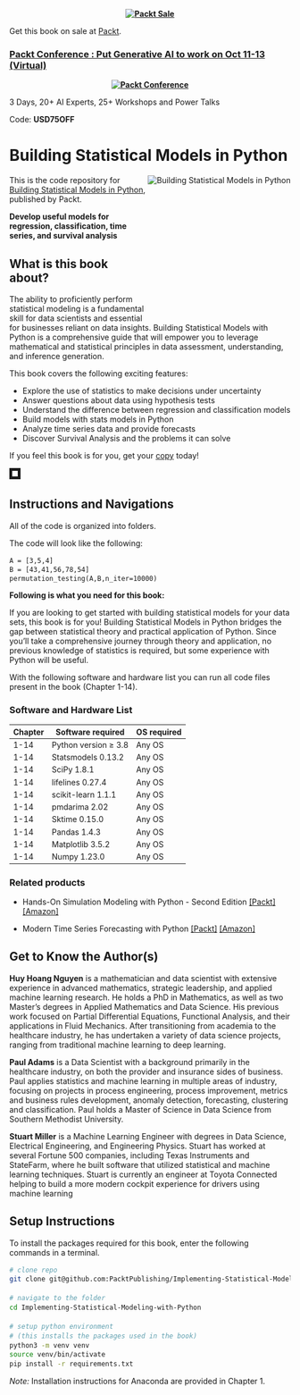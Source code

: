 
<b><p align='center'>[![Packt Sale](https://static.packt-cdn.com/assets/images/e72907cf-bf2f-4f83-bb58-6cc08a901ff9.jpeg)](https://www.packtpub.com/)</p></b>Get this book on sale at [Packt](https://www.packtpub.com/).


### [Packt Conference : Put Generative AI to work on Oct 11-13 (Virtual)](https://packt.link/JGIEY)

<b><p align='center'>[![Packt Conference](https://hub.packtpub.com/wp-content/uploads/2023/08/put-generative-ai-to-work-packt.png)](https://packt.link/JGIEY)</p></b> 
3 Days, 20+ AI Experts, 25+ Workshops and Power Talks 

Code: <b>USD75OFF</b>

# Building Statistical Models in Python	

<a href="https://www.packtpub.com/product/building-statistical-models-in-python/9781804614280"><img src="https://content.packt.com/B18945/cover_image_small.png" alt="Building Statistical Models in Python" height="256px" align="right"></a>

This is the code repository for [Building Statistical Models in Python](https://www.packtpub.com/product/building-statistical-models-in-python/9781804614280), published by Packt.

**Develop useful models for regression, classification, time series, and survival analysis**

## What is this book about?

The ability to proficiently perform statistical modeling is a fundamental skill for data scientists and essential for businesses reliant on data insights. Building Statistical Models with Python is a comprehensive guide that will empower you to leverage mathematical and statistical principles in data assessment, understanding, and inference generation.


This book covers the following exciting features: 
* Explore the use of statistics to make decisions under uncertainty
* Answer questions about data using hypothesis tests
* Understand the difference between regression and classification models
* Build models with stats models in Python
* Analyze time series data and provide forecasts
* Discover Survival Analysis and the problems it can solve

If you feel this book is for you, get your [copy](https://www.amazon.in/Building-Statistical-Models-Python-classification-ebook/dp/B0C7GV7FNN/ref=monarch_sidesheet) today!

<a href="https://www.packtpub.com/product/building-statistical-models-in-python/9781804614280"><img src="https://raw.githubusercontent.com/PacktPublishing/GitHub/master/GitHub.png" alt="https://www.packtpub.com/" border="5" /></a>

## Instructions and Navigations
All of the code is organized into folders.

The code will look like the following:
```
A = [3,5,4]
B = [43,41,56,78,54]
permutation_testing(A,B,n_iter=10000)
```
**Following is what you need for this book:**

If you are looking to get started with building statistical models for your data sets, this book is for you! Building Statistical Models in Python bridges the gap between statistical theory and practical application of Python. Since you’ll take a comprehensive journey through theory and application, no previous knowledge of statistics is required, but some experience with Python will be useful.

With the following software and hardware list you can run all code files present in the book (Chapter 1-14).

### Software and Hardware List

| Chapter  | Software required                                                                    | OS required                        |
| -------- | -------------------------------------------------------------------------------------| -----------------------------------|
|  	1-14	   |   	Python version ≥ 3.8                               			  | Any OS | 		
|  	1-14	   |   	Statsmodels 0.13.2                               			  | Any OS | 		
|  	1-14	   |   SciPy 1.8.1                              			  | Any OS | 		
|  	1-14	   |   	lifelines 0.27.4                               			  | Any OS | 		
|  	1-14	   |   	scikit-learn 1.1.1                               			  | Any OS | 		
|  	1-14	   |   	pmdarima 2.02                               			  | Any OS | 		
|  	1-14	   |   	Sktime 0.15.0                               			  | Any OS | 		
|  	1-14	   |   	Pandas 1.4.3                               			  | Any OS | 		
|  	1-14	   |   	Matplotlib 3.5.2                               			  | Any OS | 		
|  	1-14	   |   	Numpy 1.23.0                               			  | Any OS | 		


### Related products <Other books you may enjoy>
* Hands-On Simulation Modeling with Python - Second Edition  [[Packt]](https://www.packtpub.com/product/hands-on-simulation-modeling-with-python-second-edition/9781804616888) [[Amazon]](https://www.amazon.in/Hands-Simulation-Modeling-Python-decision-making/dp/1804616885/ref=sr_1_4?keywords=Hands-On+Simulation+Modeling+with+Python&sr=8-4)
  
* Modern Time Series Forecasting with Python  [[Packt]](https://www.packtpub.com/product/modern-time-series-forecasting-with-python/9781803246802) [[Amazon]](https://www.amazon.in/Modern-Time-Forecasting-Python-industry-ready/dp/1803246804/ref=sr_1_1?keywords=Modern+Time+Series+Forecasting+with+Python&sr=8-1)
  
## Get to Know the Author(s)
**Huy Hoang Nguyen**  is a mathematician and data scientist with extensive experience in advanced mathematics, strategic leadership, and applied machine learning research. He holds a PhD in Mathematics, as well as two Master’s degrees in Applied Mathematics and Data Science. His previous work focused on Partial Differential Equations, Functional Analysis, and their applications in Fluid Mechanics. After transitioning from academia to the healthcare industry, he has undertaken a variety of data science projects, ranging from traditional machine learning to deep learning.

**Paul Adams** is a Data Scientist with a background primarily in the healthcare industry, on both the provider and insurance sides of business. Paul applies statistics and machine learning in multiple areas of industry, focusing on projects in process engineering, process improvement, metrics and business rules development, anomaly detection, forecasting, clustering and classification. Paul holds a Master of Science in Data Science from Southern Methodist University.

**Stuart Miller** is a Machine Learning Engineer with degrees in Data Science, Electrical Engineering, and Engineering Physics. Stuart has worked at several Fortune 500 companies, including Texas Instruments and StateFarm, where he built software that utilized statistical and machine learning techniques. Stuart is currently an engineer at Toyota Connected helping to build a more modern cockpit experience for drivers using machine learning
## Setup Instructions

To install the packages required for this book,
enter the following commands in a terminal.

```bash
# clone repo 
git clone git@github.com:PacktPublishing/Implementing-Statistical-Modeling-with-Python.git

# navigate to the folder
cd Implementing-Statistical-Modeling-with-Python

# setup python environment 
# (this installs the packages used in the book)
python3 -m venv venv
source venv/bin/activate
pip install -r requirements.txt
```

*Note:* Installation instructions for Anaconda are provided in Chapter 1.
